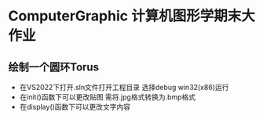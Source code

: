 # ComputerGraphic 计算机图形学期末大作业

## 绘制一个圆环Torus
* 在VS2022下打开.sln文件打开工程目录 选择debug win32(x86)运行
* 在init()函数下可以更改贴图 需将.jpg格式转换为.bmp格式
* 在display()函数下可以更改文字内容
